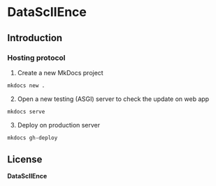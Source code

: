# DataScIIEnce

## Introduction


### Hosting protocol

1. Create a new MkDocs project
```bash
mkdocs new .
```

2. Open a new testing (ASGI) server to check the update on web app 
```bash
mkdocs serve
```

3. Deploy on production server
```bash
mkdocs gh-deploy
```


## License

**DataScIIEnce**